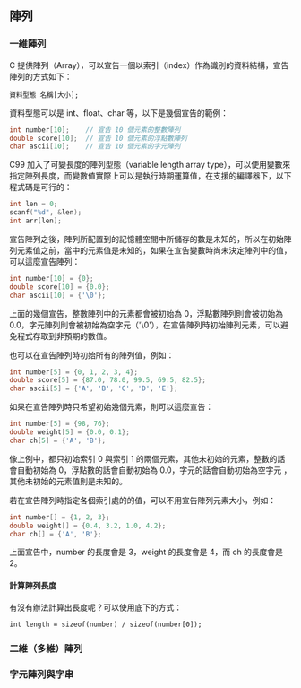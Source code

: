 ## 陣列
### 一維陣列
C 提供陣列（Array），可以宣告一個以索引（index）作為識別的資料結構，宣告陣列的方式如下：
```
資料型態 名稱[大小];
```
資料型態可以是 int、float、char 等，以下是幾個宣告的範例：
```c
int number[10];    // 宣告 10 個元素的整數陣列
double score[10];  // 宣告 10 個元素的浮點數陣列
char ascii[10];    // 宣告 10 個元素的字元陣列
```
C99 加入了可變長度的陣列型態（variable length array type），可以使用變數來指定陣列長度，而變數值實際上可以是執行時期運算值，在支援的編譯器下，以下程式碼是可行的：
```c
int len = 0;
scanf("%d", &len);
int arr[len];
```
宣告陣列之後，陣列所配置到的記憶體空間中所儲存的數是未知的，所以在初始陣列元素值之前，當中的元素值是未知的，如果在宣告變數時尚未決定陣列中的值，可以這麼宣告陣列：
```c
int number[10] = {0};
double score[10] = {0.0};
char ascii[10] = {'\0'};
```
上面的幾個宣告，整數陣列中的元素都會被初始為 0，浮點數陣列則會被初始為 0.0，字元陣列則會被初始為空字元（'\0'），在宣告陣列時初始陣列元素，可以避免程式存取到非預期的數值。  
  
也可以在宣告陣列時初始所有的陣列值，例如：
```c
int number[5] = {0, 1, 2, 3, 4};
double score[5] = {87.0, 78.0, 99.5, 69.5, 82.5};
char ascii[5] = {'A', 'B', 'C', 'D', 'E'};
```
如果在宣告陣列時只希望初始幾個元素，則可以這麼宣告：
```c
int number[5] = {98, 76}; 
double weight[5] = {0.0, 0.1}; 
char ch[5] = {'A', 'B'}; 
```
像上例中，都只初始索引 0 與索引 1 的兩個元素，其他未初始的元素，整數的話會自動初始為 0，浮點數的話會自動初始為 0.0，字元的話會自動初始為空字元 ，其他未初始的元素值則是未知的。

若在宣告陣列時指定各個索引處的的值，可以不用宣告陣列元素大小，例如：
```c
int number[] = {1, 2, 3};
double weight[] = {0.4, 3.2, 1.0, 4.2};
char ch[] = {'A', 'B'};
```
上面宣告中，number 的長度會是 3，weight 的長度會是 4，而 ch 的長度會是 2。


#### 計算陣列長度
有沒有辦法計算出長度呢？可以使用底下的方式：
```
int length = sizeof(number) / sizeof(number[0]);
```
### 二維（多維）陣列

### 字元陣列與字串

